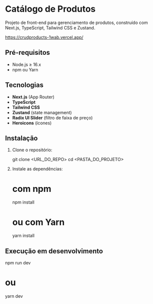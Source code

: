 # Catálogo de Produtos

Projeto de front-end para gerenciamento de produtos, construído com Next.js, TypeScript, Tailwind CSS e Zustand.

https://crudproducts-1wab.vercel.app/

## Pré-requisitos

- Node.js ≥ 16.x  
- npm ou Yarn

## Tecnologias

- **Next.js** (App Router)  
- **TypeScript**  
- **Tailwind CSS**  
- **Zustand** (state management)  
- **Radix UI Slider** (filtro de faixa de preço)  
- **Heroicons** (ícones)

## Instalação

1. Clone o repositório:  
   
   git clone <URL_DO_REPO>
   cd <PASTA_DO_PROJETO>

2. Instale as dependências: 
   
    # com npm
    npm install

    # ou com Yarn
    yarn install


## Execução em desenvolvimento

npm run dev
# ou
yarn dev